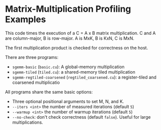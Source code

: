 # Matrix-Multiplication Profiling Examples

This code times the execution of a C = A x B matrix multiplication.
C and A are column-major, B is row-major.
A is MxK, B is KxN, C is MxN.

The first multiplication product is checked for correctness on the host.

There are three programs:
* `sgemm-basic` (`basic.cu`): A global-memory multiplication
* `sgemm-tiled` (`tiled.cu`): a shared-memory tiled multiplication
* `sgemm-regtiled-coarsened` (`regtiled_coarsened.cu`): a register-tiled and coarsened multiplicatio

All programs share the same basic options:

* Three optional positional arguments to set M, N, and K.
* `--iters <int>` the number of measured iterations (default `5`)
* `--warmup <int>` the number of warmup iterations (default `5`)
* `--no-check`: don't check correctness (default `false`). Useful for large multiplications.

